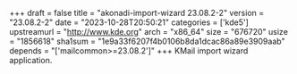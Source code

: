 +++
draft = false
title = "akonadi-import-wizard 23.08.2-2"
version = "23.08.2-2"
date = "2023-10-28T20:50:21"
categories = ['kde5']
upstreamurl = "http://www.kde.org"
arch = "x86_64"
size = "676720"
usize = "1856618"
sha1sum = "1e9a33f6207f4b0106b8da1dcac86a89e3909aab"
depends = "['mailcommon>=23.08.2']"
+++
KMail import wizard application.